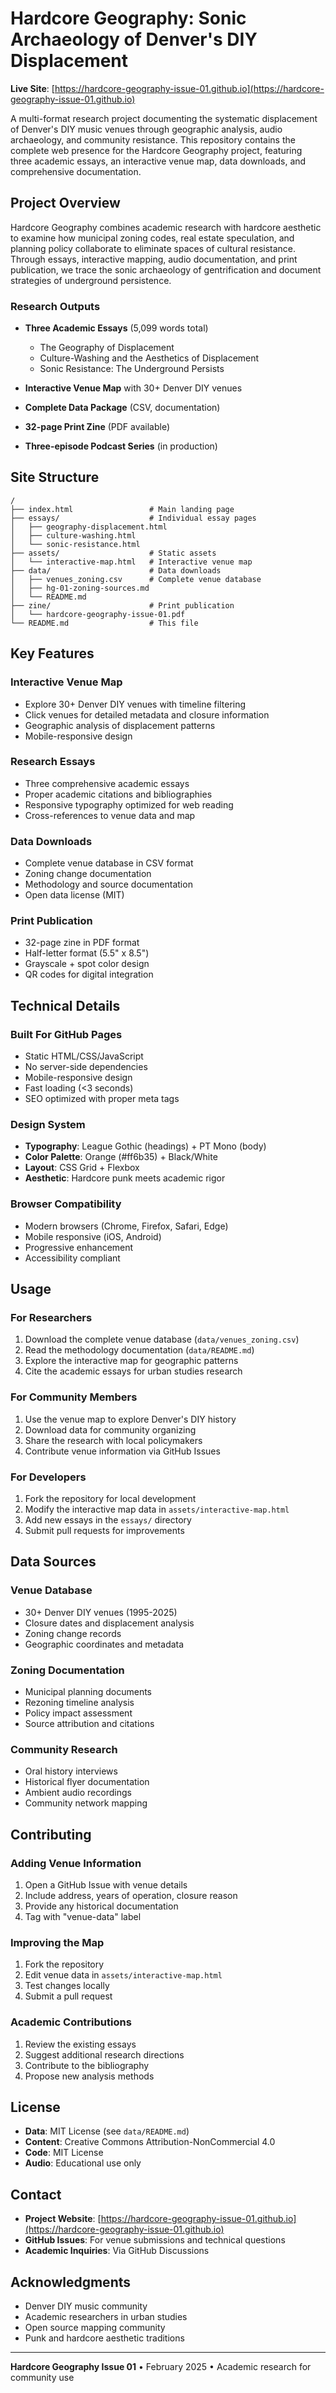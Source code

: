 # Hardcore Geography: Sonic Archaeology of Denver's DIY Displacement

**Live Site**: [https://hardcore-geography-issue-01.github.io](https://hardcore-geography-issue-01.github.io)

A multi-format research project documenting the systematic displacement of Denver's DIY music venues through geographic analysis, audio archaeology, and community resistance. This repository contains the complete web presence for the Hardcore Geography project, featuring three academic essays, an interactive venue map, data downloads, and comprehensive documentation.

## Project Overview

Hardcore Geography combines academic research with hardcore aesthetic to examine how municipal zoning codes, real estate speculation, and planning policy collaborate to eliminate spaces of cultural resistance. Through essays, interactive mapping, audio documentation, and print publication, we trace the sonic archaeology of gentrification and document strategies of underground persistence.

### Research Outputs

- **Three Academic Essays** (5,099 words total)
  - The Geography of Displacement
  - Culture-Washing and the Aesthetics of Displacement  
  - Sonic Resistance: The Underground Persists

- **Interactive Venue Map** with 30+ Denver DIY venues
- **Complete Data Package** (CSV, documentation)
- **32-page Print Zine** (PDF available)
- **Three-episode Podcast Series** (in production)

## Site Structure

```
/
├── index.html                 # Main landing page
├── essays/                    # Individual essay pages
│   ├── geography-displacement.html
│   ├── culture-washing.html
│   └── sonic-resistance.html
├── assets/                    # Static assets
│   └── interactive-map.html   # Interactive venue map
├── data/                      # Data downloads
│   ├── venues_zoning.csv      # Complete venue database
│   ├── hg-01-zoning-sources.md
│   └── README.md
├── zine/                      # Print publication
│   └── hardcore-geography-issue-01.pdf
└── README.md                  # This file
```

## Key Features

### Interactive Venue Map
- Explore 30+ Denver DIY venues with timeline filtering
- Click venues for detailed metadata and closure information
- Geographic analysis of displacement patterns
- Mobile-responsive design

### Research Essays
- Three comprehensive academic essays
- Proper academic citations and bibliographies
- Responsive typography optimized for web reading
- Cross-references to venue data and map

### Data Downloads
- Complete venue database in CSV format
- Zoning change documentation
- Methodology and source documentation
- Open data license (MIT)

### Print Publication
- 32-page zine in PDF format
- Half-letter format (5.5" x 8.5")
- Grayscale + spot color design
- QR codes for digital integration

## Technical Details

### Built For GitHub Pages
- Static HTML/CSS/JavaScript
- No server-side dependencies
- Mobile-responsive design
- Fast loading (<3 seconds)
- SEO optimized with proper meta tags

### Design System
- **Typography**: League Gothic (headings) + PT Mono (body)
- **Color Palette**: Orange (#ff6b35) + Black/White
- **Layout**: CSS Grid + Flexbox
- **Aesthetic**: Hardcore punk meets academic rigor

### Browser Compatibility
- Modern browsers (Chrome, Firefox, Safari, Edge)
- Mobile responsive (iOS, Android)
- Progressive enhancement
- Accessibility compliant

## Usage

### For Researchers
1. Download the complete venue database (`data/venues_zoning.csv`)
2. Read the methodology documentation (`data/README.md`)
3. Explore the interactive map for geographic patterns
4. Cite the academic essays for urban studies research

### For Community Members
1. Use the venue map to explore Denver's DIY history
2. Download data for community organizing
3. Share the research with local policymakers
4. Contribute venue information via GitHub Issues

### For Developers
1. Fork the repository for local development
2. Modify the interactive map data in `assets/interactive-map.html`
3. Add new essays in the `essays/` directory
4. Submit pull requests for improvements

## Data Sources

### Venue Database
- 30+ Denver DIY venues (1995-2025)
- Closure dates and displacement analysis
- Zoning change records
- Geographic coordinates and metadata

### Zoning Documentation
- Municipal planning documents
- Rezoning timeline analysis
- Policy impact assessment
- Source attribution and citations

### Community Research
- Oral history interviews
- Historical flyer documentation
- Ambient audio recordings
- Community network mapping

## Contributing

### Adding Venue Information
1. Open a GitHub Issue with venue details
2. Include address, years of operation, closure reason
3. Provide any historical documentation
4. Tag with "venue-data" label

### Improving the Map
1. Fork the repository
2. Edit venue data in `assets/interactive-map.html`
3. Test changes locally
4. Submit a pull request

### Academic Contributions
1. Review the existing essays
2. Suggest additional research directions
3. Contribute to the bibliography
4. Propose new analysis methods

## License

- **Data**: MIT License (see `data/README.md`)
- **Content**: Creative Commons Attribution-NonCommercial 4.0
- **Code**: MIT License
- **Audio**: Educational use only

## Contact

- **Project Website**: [https://hardcore-geography-issue-01.github.io](https://hardcore-geography-issue-01.github.io)
- **GitHub Issues**: For venue submissions and technical questions
- **Academic Inquiries**: Via GitHub Discussions

## Acknowledgments

- Denver DIY music community
- Academic researchers in urban studies
- Open source mapping community
- Punk and hardcore aesthetic traditions

---

**Hardcore Geography Issue 01** • February 2025 • Academic research for community use